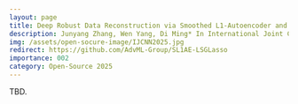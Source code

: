 ```yaml
---
layout: page
title: Deep Robust Data Reconstruction via Smoothed L1-Autoencoder and Layerwise Sparse Group Lasso
description: Junyang Zhang, Wen Yang, Di Ming* In International Joint Conference on Neural Networks (IJCNN), Jul 2025
img: /assets/open-socure-image/IJCNN2025.jpg
redirect: https://github.com/AdvML-Group/SL1AE-LSGLasso
importance: 002
category: Open-Source 2025
---
```


TBD.
